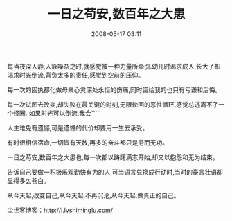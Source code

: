 ﻿---
layout: post
title: 一日之苟安,数百年之大患
date: 2008-05-17 03:11
tags: [2006, 生命痕迹]
---
每当夜深人静,人簌噪杂之时,就感觉被一种力量所牵引.幼儿时渴求成人,长大了却渴求时光倒流,背负太多的责任,感觉到空前的压仰。

每一次的固执都化做母亲心灵深处永恒的伤痛,同时留给我的也只有亏谦和后悔。

每一次试图去改变,却失败在最关键的时刻,无限轮回的恶性循环,感觉总逃离不了一个怪圈.
如果时光可以倒流,我会`````

人生难免有遗憾,可是遗憾的代价却要用一生去承受。

有时很相信宿命,一切皆有天数,再多的奋斗都只是劳而无功。

一日之苟安,数百年之大患也,每一次都以踌躇满志开始,却又以抱怨和无为结束。

告诉自己要做一积极乐观勤快有为的人,可当语言兑换成行动时,当时的豪言壮语却显得多么苍白。

从今天起,改变自己,从今天起,不再沉沦,从今天起,做真正的自己。

<a href="http://i.lvshiminglu.com/">尘世客博客</a>：<a href="http://i.lvshiminglu.com/">http://i.lvshiminglu.com/</a>

